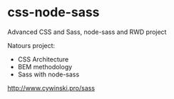 # css-node-sass
Advanced CSS and Sass, node-sass and RWD project

Natours project:

- CSS Architecture
- BEM methodology
- Sass with node-sass

http://www.cywinski.pro/sass
